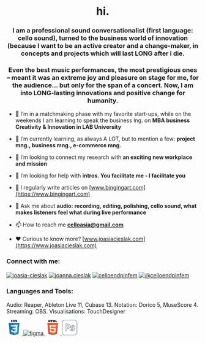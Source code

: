 <h1 align="center">hi.</h1>
<h3 align="center">I am a professional sound conversationalist (first language: cello sound), turned to the business world of innovation (because I want to be an active creator and a change-maker, in concepts and projects which will last LONG after I die. </h3>
<h3 align="center">Even the best music performances, the most prestigious ones – meant it was an extreme joy and pleasure on stage for me, for the audience… but only for the span of a concert. Now, I am into LONG-lasting innovations and positive change for humanity. </h3>

- 🔭 I’m in a matchmaking phase with my favorite start-ups, while on the weekends I am learning to speak the business lng. on **MBA business Creativity & Innovation in LAB University**

- 🌱 I’m currently learning, as always A LOT, but to mention a few: **project mng., business mng., e-commerce mng.**

- 👯 I’m looking to connect my research with **an exciting new workplace and mission**

- 🤝 I’m looking for help with **intros. You facilitate me - I facilitate you**

- 📝 I regularly write articles on [www.bingingart.com](https://www.bingingart.com)

- 💬 Ask me about **audio: recording, editing, polishing, cello sound, what makes listeners feel what during live performance**

- 📫 How to reach me **celloasia@gmail.com**

- ❤️ Curious to know more? [www.joasiacieslak.com](https://www.joasiacieslak.com)

<h3 align="left">Connect with me:</h3>
<p align="left">
<a href="https://linkedin.com/in/joasia-cieslak" target="blank"><img align="center" src="https://raw.githubusercontent.com/rahuldkjain/github-profile-readme-generator/master/src/images/icons/Social/linked-in-alt.svg" alt="joasia-cieslak" height="30" width="40" /></a>
<a href="https://fb.com/joanna.cieslak" target="blank"><img align="center" src="https://raw.githubusercontent.com/rahuldkjain/github-profile-readme-generator/master/src/images/icons/Social/facebook.svg" alt="joanna.cieslak" height="30" width="40" /></a>
<a href="https://instagram.com/celloendpinfem" target="blank"><img align="center" src="https://raw.githubusercontent.com/rahuldkjain/github-profile-readme-generator/master/src/images/icons/Social/instagram.svg" alt="celloendpinfem" height="30" width="40" /></a>
<a href="https://www.youtube.com/c/@celloendpinfem" target="blank"><img align="center" src="https://raw.githubusercontent.com/rahuldkjain/github-profile-readme-generator/master/src/images/icons/Social/youtube.svg" alt="@celloendpinfem" height="30" width="40" /></a>
</p>

<h3 align="left">Languages and Tools:</h3>
<p align="left"> Audio: Reaper, Ableton Live 11, Cubase 13. Notation: Dorico 5, MuseScore 4. Streaming: OBS. Visualisations: TouchDesigner</p>
<p align="left"> <a href="https://www.w3schools.com/css/" target="_blank" rel="noreferrer"> <img src="https://raw.githubusercontent.com/devicons/devicon/master/icons/css3/css3-original-wordmark.svg" alt="css3" width="40" height="40"/> </a> <a href="https://www.figma.com/" target="_blank" rel="noreferrer"> <img src="https://www.vectorlogo.zone/logos/figma/figma-icon.svg" alt="figma" width="40" height="40"/> </a> <a href="https://www.w3.org/html/" target="_blank" rel="noreferrer"> <img src="https://raw.githubusercontent.com/devicons/devicon/master/icons/html5/html5-original-wordmark.svg" alt="html5" width="40" height="40"/> </a> <a href="https://www.photoshop.com/en" target="_blank" rel="noreferrer"> <img src="https://raw.githubusercontent.com/devicons/devicon/master/icons/photoshop/photoshop-line.svg" alt="photoshop" width="40" height="40"/> </a> </p>

